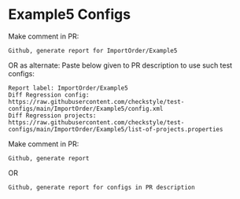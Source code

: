 # Example5 Configs
Make comment in PR:
```
Github, generate report for ImportOrder/Example5
```
OR as alternate:
Paste below given to PR description to use such test configs:
```
Report label: ImportOrder/Example5
Diff Regression config: https://raw.githubusercontent.com/checkstyle/test-configs/main/ImportOrder/Example5/config.xml
Diff Regression projects: https://raw.githubusercontent.com/checkstyle/test-configs/main/ImportOrder/Example5/list-of-projects.properties
```
Make comment in PR:
```
Github, generate report
```
OR
```
Github, generate report for configs in PR description
```
